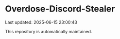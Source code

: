 # Overdose-Discord-Stealer

Last updated: 2025-06-15 23:00:43

This repository is automatically maintained.

